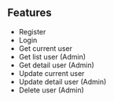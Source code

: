 ## Features
- Register
- Login
- Get current user
- Get list user (Admin)
- Get detail user (Admin)
- Update current user
- Update detail user (Admin)
- Delete user (Admin)